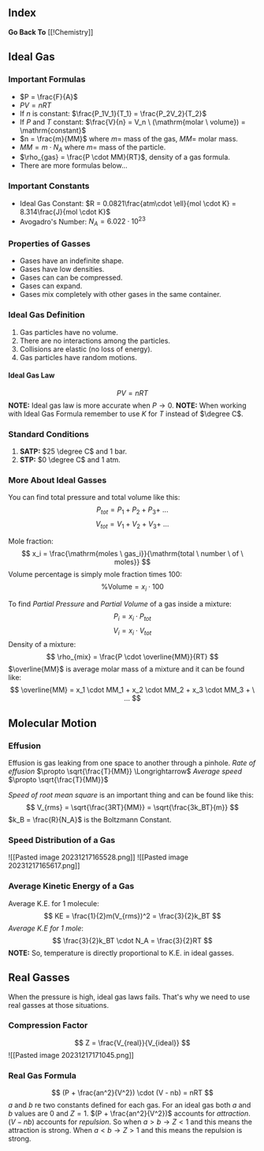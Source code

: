 ## Index
**Go Back To** [[!Chemistry]]
## Ideal Gas
### Important Formulas
- $P = \frac{F}{A}$
- $PV = nRT$
- If $n$ is constant: $\frac{P_1V_1}{T_1} = \frac{P_2V_2}{T_2}$
- If $P$ and $T$ constant: $\frac{V}{n} = V_n \ (\mathrm{molar \ volume}) = \mathrm{constant}$
- $n = \frac{m}{MM}$ where $m =$ mass of the gas, $MM =$ molar mass.
- $MM = m \cdot N_A$ where $m =$ mass of the particle.
- $\rho_{gas} = \frac{P \cdot MM}{RT}$, density of a gas formula.
- There are more formulas below...
### Important Constants
- Ideal Gas Constant: $R = 0.0821\frac{atm\cdot \ell}{mol \cdot K} = 8.314\frac{J}{mol \cdot K}$
- Avogadro's Number: $N_A = 6.022 \cdot 10^{23}$
### Properties of Gasses
- Gases have an indefinite shape.
- Gases have low densities.
- Gases can can be compressed.
- Gases can expand.
- Gases mix completely with other gases in the same container.
### Ideal Gas Definition
1) Gas particles have no volume.
2) There are no interactions among the particles. 
3) Collisions are elastic (no loss of energy).
4) Gas particles have random motions.
#### Ideal Gas Law
$$
PV = nRT
$$
**NOTE:** Ideal gas law is more accurate when $P \to 0$.
**NOTE:** When working with Ideal Gas Formula remember to use $K$ for $T$ instead of $\degree C$.
### Standard Conditions
1) **SATP:** $25 \degree C$ and $1$ bar.
2) **STP:** $0 \degree C$ and $1$ atm.
### More About Ideal Gasses
You can find total pressure and total volume like this:
$$
P_{tot} = P_1 + P_2 + P_3 + \ ...
$$
$$
V_{tot} = V_1 + V_2 + V_3 + \ ...
$$

Mole fraction:
$$
x_i = \frac{\mathrm{moles \ gas_i}}{\mathrm{total \ number \ of \ moles}}
$$
Volume percentage is simply mole fraction times 100:
$$
\%\mathrm{Volume} = x_i \cdot 100
$$

To find *Partial Pressure* and *Partial Volume* of a gas inside a mixture:
$$
P_i = x_i \cdot P_{tot}
$$
$$
V_i = x_i \cdot V_{tot}
$$
Density of a mixture:
$$
\rho_{mix} = \frac{P \cdot \overline{MM}}{RT}
$$
$\overline{MM}$ is average molar mass of a mixture and it can be found like:
$$
\overline{MM} = x_1 \cdot MM_1 + x_2 \cdot MM_2 + x_3 \cdot MM_3 + \ ...
$$
## Molecular Motion
### Effusion
Effusion is gas leaking from one space to another through a pinhole.
*Rate of effusion* $\propto \sqrt{\frac{T}{MM}} \Longrightarrow$ *Average speed* $\propto \sqrt{\frac{T}{MM}}$

*Speed of root mean square* is an important thing and can be found like this:
$$
V_{rms} = \sqrt{\frac{3RT}{MM}} = \sqrt{\frac{3k_BT}{m}}
$$
$k_B = \frac{R}{N_A}$ is the Boltzmann Constant.
### Speed Distribution of a Gas
![[Pasted image 20231217165528.png]]
![[Pasted image 20231217165617.png]]
### Average Kinetic Energy of a Gas
Average K.E. for 1 molecule:
$$
KE = \frac{1}{2}m(V_{rms})^2 = \frac{3}{2}k_BT
$$
*Average K.E for 1 mole*:
$$
\frac{3}{2}k_BT \cdot N_A = \frac{3}{2}RT
$$
**NOTE:** So, temperature is directly proportional to K.E. in ideal gasses.
## Real Gasses
When the pressure is high, ideal gas laws fails. That's why we need to use real gasses at those situations.
### Compression Factor
$$
Z = \frac{V_{real}}{V_{ideal}}
$$
![[Pasted image 20231217171045.png]]
### Real Gas Formula
$$
(P + \frac{an^2}{V^2}) \cdot (V - nb) = nRT
$$
$a$ and $b$ re two constants defined for each gas.
For an ideal gas both $a$ and $b$ values are $0$ and $Z = 1$.
$(P + \frac{an^2}{V^2})$ accounts for *attraction*.
$(V - nb)$ accounts for *repulsion*.
So when $a > b \to Z < 1$ and this means the attraction is strong.
When $a < b \to Z > 1$ and this means the repulsion is strong.